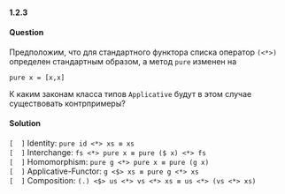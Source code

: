 #### 1.2.3
#### Question
Предположим, что для стандартного функтора списка оператор `(<*>)` определен стандартным образом, а метод `pure` изменен на
```
pure x = [x,x]
```
К каким законам класса типов `Applicative` будут в этом случае существовать контрпримеры?
#### Solution
`[  ]` Identity: `pure id <*> xs ≡ xs`\
`[  ]` Interchange: `fs <*> pure x ≡ pure ($ x) <*> fs`\
`[  ]` Homomorphism: `pure g <*> pure x ≡ pure (g x)`\
`[  ]` Applicative-Functor: `g <$> xs ≡ pure g <*> xs`\
`[  ]` Composition: `(.) <$> us <*> vs <*> xs ≡ us <*> (vs <*> xs)`
